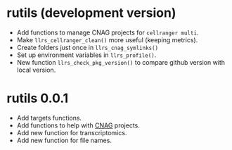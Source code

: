 # rutils (development version)

 * Add functions to manage CNAG projects for `cellranger multi`.
 * Make `llrs_cellranger_clean()` more useful (keeping metrics).
 * Create folders just once in `llrs_cnag_symlinks()`
 * Set up environment variables in `llrs_profile()`.
 * New function `llrs_check_pkg_version()` to compare github version with local version.
 
# rutils 0.0.1

 * Add targets functions.
 * Add functions to help with [CNAG](https://www.cnag.eu/) projects.
 * Add new function for transcriptomics.
 * Add new function for file names.
